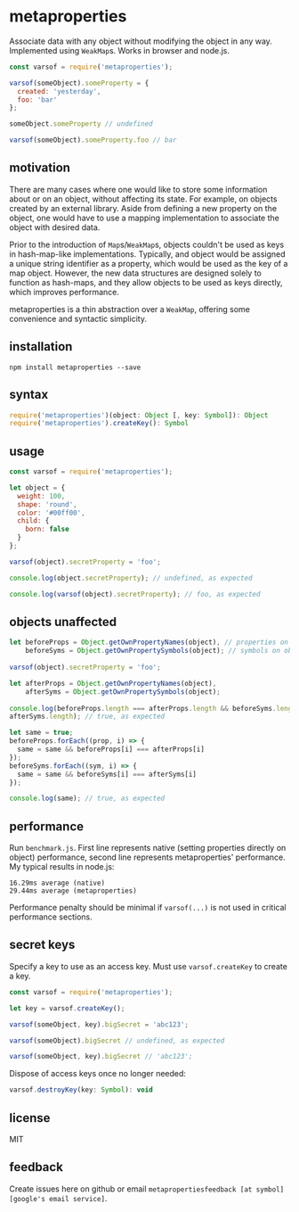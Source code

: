 # metaproperties
Associate data with any object without modifying the object in any way. Implemented using `WeakMap`s. Works in browser and node.js.
```javascript
const varsof = require('metaproperties');

varsof(someObject).someProperty = {
  created: 'yesterday',
  foo: 'bar'
};

someObject.someProperty // undefined

varsof(someObject).someProperty.foo // bar
```

## motivation

There are many cases where one would like to store some information about or on an object, without affecting its state. For example, on objects created by an external library. Aside from defining a new property on the object, one would have to use a mapping implementation to associate the object with desired data.

Prior to the introduction of `Map`s/`WeakMap`s, objects couldn't be used as keys in hash-map-like implementations. Typically, and object would be assigned a unique string identifier as a property, which would be used as the key of a map object. However, the new data structures are designed solely to function as hash-maps, and they allow objects to be used as keys directly, which improves performance.

metaproperties is a thin abstraction over a `WeakMap`, offering some convenience and syntactic simplicity.

## installation
```console
npm install metaproperties --save
```

## syntax
```javascript
require('metaproperties')(object: Object [, key: Symbol]): Object
require('metaproperties').createKey(): Symbol
```

## usage
```javascript
const varsof = require('metaproperties');

let object = {
  weight: 100,
  shape: 'round',
  color: '#00ff00',
  child: {
    born: false
  }
};

varsof(object).secretProperty = 'foo';

console.log(object.secretProperty); // undefined, as expected

console.log(varsof(object).secretProperty); // foo, as expected
```

## objects unaffected
```javascript
let beforeProps = Object.getOwnPropertyNames(object), // properties on object
    beforeSyms = Object.getOwnPropertySymbols(object); // symbols on object
    
varsof(object).secretProperty = 'foo';

let afterProps = Object.getOwnPropertyNames(object),
    afterSyms = Object.getOwnPropertySymbols(object);
    
console.log(beforeProps.length === afterProps.length && beforeSyms.length ===
afterSyms.length); // true, as expected

let same = true;
beforeProps.forEach((prop, i) => {
  same = same && beforeProps[i] === afterProps[i]
});
beforeSyms.forEach((sym, i) => {
  same = same && beforeSyms[i] === afterSyms[i]
});

console.log(same); // true, as expected
```

## performance
Run `benchmark.js`. First line represents native (setting properties directly on object) performance, second line represents metaproperties' performance. My typical results in node.js:
```console
16.29ms average (native)
29.44ms average (metaproperties)
```

Performance penalty should be minimal if `varsof(...)` is not used in critical
performance sections.

## secret keys
Specify a key to use as an access key. Must use `varsof.createKey` to create a
key.
```javascript
const varsof = require('metaproperties');

let key = varsof.createKey();

varsof(someObject, key).bigSecret = 'abc123';

varsof(someObject).bigSecret // undefined, as expected

varsof(someObject, key).bigSecret // 'abc123';
```

Dispose of access keys once no longer needed:
```javascript
varsof.destroyKey(key: Symbol): void
```

## license
MIT

## feedback
Create issues here on github or email `metapropertiesfeedback [at symbol] [google's email service]`.
